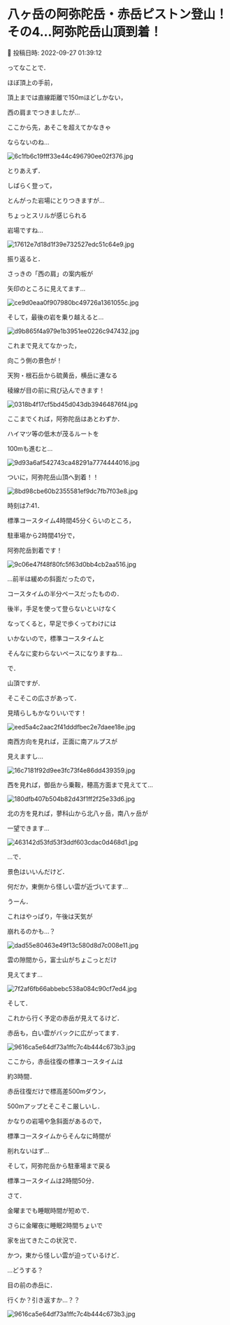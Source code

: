 # 八ヶ岳の阿弥陀岳・赤岳ピストン登山！その4…阿弥陀岳山頂到着！

📅 投稿日時: 2022-09-27 01:39:12

ってなことで．


ほぼ頂上の手前，


頂上までは直線距離で150mほどしかない，


西の肩までつきましたが…


ここから先，あそこを超えてかなきゃ


ならないのね…




![6c1fb6c19fff33e44c496790ee02f376.jpg](images/6c1fb6c19fff33e44c496790ee02f376.jpg)







とりあえず．


しばらく登って，


とんがった岩場にとりつきますが…


ちょっとスリルが感じられる


岩場ですね…




![17612e7d18d1f39e732527edc51c64e9.jpg](images/17612e7d18d1f39e732527edc51c64e9.jpg)







振り返ると．


さっきの「西の肩」の案内板が


矢印のところに見えてます…




![ce9d0eaa0f907980bc49726a1361055c.jpg](images/ce9d0eaa0f907980bc49726a1361055c.jpg)







そして，最後の岩を乗り越えると…




![d9b865f4a979e1b3951ee0226c947432.jpg](images/d9b865f4a979e1b3951ee0226c947432.jpg)







これまで見えてなかった，


向こう側の景色が！


天狗・根石岳から硫黄岳，横岳に連なる


稜線が目の前に飛び込んできます！




![0318b4f17cf5bd45d043db39464876f4.jpg](images/0318b4f17cf5bd45d043db39464876f4.jpg)







ここまでくれば，阿弥陀岳はあとわずか．


ハイマツ等の低木が茂るルートを


100mも進むと…




![9d93a6af542743ca48291a7774444016.jpg](images/9d93a6af542743ca48291a7774444016.jpg)







ついに，阿弥陀岳山頂へ到着！！




![8bd98cbe60b2355581ef9dc7fb7f03e8.jpg](images/8bd98cbe60b2355581ef9dc7fb7f03e8.jpg)







時刻は7:41．


標準コースタイム4時間45分くらいのところ，


駐車場から2時間41分で，


阿弥陀岳到着です！




![9c06e47f48f80fc5f63d0bb4cb2aa516.jpg](images/9c06e47f48f80fc5f63d0bb4cb2aa516.jpg)







…前半は緩めの斜面だったので，


コースタイムの半分ペースだったものの．


後半，手足を使って登らないといけなく


なってくると，早足で歩くってわけには


いかないので，標準コースタイムと


そんなに変わらないペースになりますね…





で．


山頂ですが．


そこそこの広さがあって．


見晴らしもかなりいいです！




![eed5a4c2aac2f41dddfbec2e7daee18e.jpg](images/eed5a4c2aac2f41dddfbec2e7daee18e.jpg)







南西方向を見れば，正面に南アルプスが


見えますし…




![16c7181f92d9ee3fc73f4e86dd439359.jpg](images/16c7181f92d9ee3fc73f4e86dd439359.jpg)







西を見れば，御岳から乗鞍，穂高方面まで見えてて…




![180dfb407b504b82d43f1ff2f25e33d6.jpg](images/180dfb407b504b82d43f1ff2f25e33d6.jpg)







北の方を見れば，蓼科山から北八ヶ岳，南八ヶ岳が


一望できます…




![463142d53fd53f3ddf603cdac0d468d1.jpg](images/463142d53fd53f3ddf603cdac0d468d1.jpg)







…で．


景色はいいんだけど．


何だか，東側から怪しい雲が近づいてます…


うーん．


これはやっぱり，午後は天気が


崩れるのかも…？




![dad55e80463e49f13c580d8d7c008e11.jpg](images/dad55e80463e49f13c580d8d7c008e11.jpg)







雲の隙間から，富士山がちょこっとだけ


見えてます…




![7f2af6fb66abbebc538a084c90cf7ed4.jpg](images/7f2af6fb66abbebc538a084c90cf7ed4.jpg)







そして．


これから行く予定の赤岳が見えてるけど．


赤岳も，白い雲がバックに広がってます．




![9616ca5e64df73a1ffc7c4b444c673b3.jpg](images/9616ca5e64df73a1ffc7c4b444c673b3.jpg)







ここから，赤岳往復の標準コースタイムは


約3時間．





赤岳往復だけで標高差500mダウン，


500mアップとそこそこ厳しいし．


かなりの岩場や急斜面があるので，


標準コースタイムからそんなに時間が


削れないはず…





そして，阿弥陀岳から駐車場まで戻る


標準コースタイムは2時間50分．





さて．


金曜までも睡眠時間が短めで．


さらに金曜夜に睡眠2時間ちょいで


家を出てきたこの状況で．


かつ，東から怪しい雲が迫っているけど．


…どうする？


目の前の赤岳に．


行くか？引き返すか…？？




![9616ca5e64df73a1ffc7c4b444c673b3.jpg](images/9616ca5e64df73a1ffc7c4b444c673b3.jpg)
